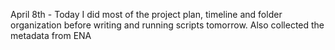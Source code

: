 



April 8th - Today I did most of the project plan, timeline and folder organization before writing and running scripts tomorrow. 
Also collected the metadata from ENA

